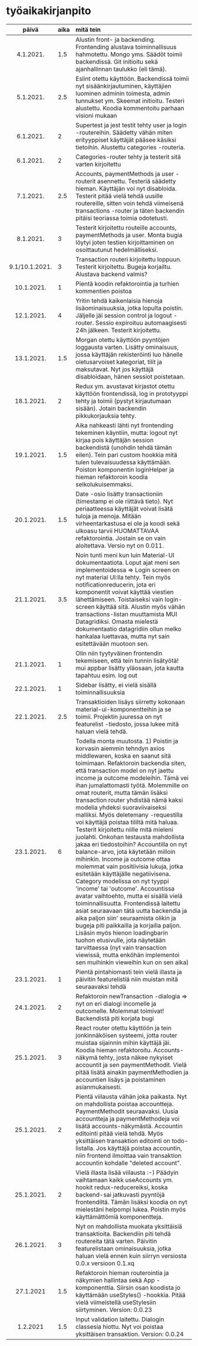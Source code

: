 # työaikakirjanpito

| päivä | aika | mitä tein  |
| :----:|:-----| :-----|
| 4.1.2021. | 1.5    | Alustin front- ja backending. Frontending alustava toiminnallisuus hahmotettu. Mongo yms. Säädöt toimii backendissä. Git initioitu sekä ajanhallinnan taulukko (eli tämä). |
| 5.1.2021. | 2.5    | Eslint otettu käyttöön. Backendissä toimii nyt sisäänkirjautuminen, käyttäjien luominen adminin toimesta, admin tunnukset ym. Skeemat initioitu. Testeri alustettu. Koodia kommentoitu parhaan visioni mukaan |
| 6.1.2021. | 2    | Supertest ja jest testit tehty user ja login -routereihin. Säädetty vähän miten erityyppiset käyttäjät pääsee käsiksi tietoihin. Alustettu categories -routeria. |
| 6.1.2021. | 2    | Categories-router tehty ja testerit sitä varten kirjoitettu |
| 7.1.2021. | 2.5    | Accounts, paymentMethods ja user -routerit asennettu. Testeriä säädetty hieman. Käyttäjän voi nyt disabloida. Testerit pitää vielä tehdä uusille routereille, sitten voin tehdä viimeisenä transactions -router ja täten backendin pitäisi teoriassa toimia odotetusti. |
| 8.1.2021. | 3    | Testerit kirjoitettu routeille accounts, paymentMethods ja user. Monta bugia löytyi joten testien kirjoittaminen on osoittautunut hedelmälliseksi. |
| 9.1/10.1.2021. | 3    | Transaction routeri kirjoitettu loppuun. Testerit kirjoitettu. Bugeja korjailtu. Alustava backend valmis? |
| 10.1.2021. | 1    | Pientä koodin refaktorointia ja turhien kommentien poistoa |
| 12.1.2021. | 4    | Yritin tehdä kaikenlaisia hienoja lisäominaisuuksia, jotka lopulta poistin. Jäljelle jäi session control ja logout -router. Sessio expiroituu automaagisesti 24h jälkeen. Testerit kirjoitettu. |
| 13.1.2021. | 1.5    | Morgan otettu käyttöön pyyntöjen loggausta varten. Lisätty ominaisuus, jossa käyttäjän rekisteröinti luo hänelle oletusarvoiset kategoriat, tilit ja maksutavat. Nyt jos käyttäjä disabloidaan, hänen sessiot poistetaan. |
| 18.1.2021. | 2   | Redux ym. avustavat kirjastot otettu käyttöön frontendissä, log in prototyyppi tehty ja toimii (pystyt kirjautumaan sisään). Jotain backendin pikkukorjauksia tehty. |
| 19.1.2021. | 1.5   | Aika nahkeasti lähti nyt frontending tekeminen käyntiin, mutta: logout nyt kirjaa pois käyttäjän session backendistä (unohdin tehdä tämän eilen). Tein pari custom hookkia mitä tulen tulevaisuudessa käyttämään. Poiston komponentin loginHelper ja hieman refaktoroin koodia selkolukuisemmaksi. |
| 20.1.2021. | 1.5   | Date -osio lisätty transactioniin (timestamp ei ole riittävä tieto). Nyt periaatteessa käyttäjät voivat lisätä tuloja ja menoja. Mitään virheentarkastusa ei ole ja koodi sekä ulkoasu tarvii HUOMATTAVAA refaktorointia. Jostain se on vain aloitettava. Versio nyt on 0.011. |
| 21.1.2021. | 3.5   | Noin tunti meni kun luin Material-UI dokumentaatiota. Loput ajat meni sen implementoidessa => Login screen on nyt material UI:lla tehty. Tein myös notificationreducerin, jota eri komponentit voivat käyttää viestien lähettämiseen. Toistaiseksi vain login-screen käyttää sitä. Alustin myös vähän transactions-listan muuttamista MUI Datagridiksi. Omasta mielestä dokumentaatio datagridiin ollun melko hankalaa luettavaa, mutta nyt sain esitettävään muotoon sen. |
| 21.1.2021. | 1   | Olin niin tyytyväinen frontendin tekemiseen, että tein tunnin lisätyötä! mui appbar lisätty yläosaan, jota kautta tapahtuu esim. log out |
| 22.1.2021. | 1   | Sidebar lisätty, ei vielä sisällä toiminnallisuuksia |
| 22.1.2021. | 2.5 | Transaktioiden lisäys siirretty kokonaan material-ui-komponentteihin ja se toimii. Projektin juuressa on nyt featurelist -tiedosto, jossa lukee mitä haluan vielä tehdä. |
| 23.1.2021. | 6 | Todella monta muutosta. 1) Poistin ja korvasin aiemmin tehndyn axios middlewaren, koska en saanut sitä toimimaan. Refaktoroin backendia siten, että transaction model on nyt jaettu income ja outcome modeleihin. Tämä vei ihan jumalattomasti työtä. Molemmille on omat routerit, mutta tämän lisäksi transaction router yhdistää nämä kaksi modelia yhdeksi suoraviivaiseksi malliksi. Myös deletemany -requestilla voi käyttäjä poistaa tililtä mitä haluaa. Testerit kirjoitettu niille mitä mieleni juolahti. Onkohan testausta mahdollista jakaa eri tiedostoihin? Accountilla on nyt balance-arvo, jota käytetään milloin mihinkin. Income ja outcome ottaa molemmat vain positiivisia lukuja, jotka esitetään käyttäjälle negatiivisena. Category modelissa on nyt tyyppi 'income' tai 'outcome'. Accountissa avatar vaihtoehto, mutta ei sisällä vielä toiminnallisuutta. Frontendissä laitettu asiat seuraavaan tätä uutta backendia ja aika paljon siin' seuraamista olikin ja bugeja piti paikkailla ja korjailla paljon. Lisäsin myös hienon loadingbarin tuohon etusivulle, jota näytetään tarvittaessa (nyt vain transaction viewissä, mutta enköhän implementoi sen muihinkin vieweihin kun on sen aika) |
| 23.1.2021. | 1 | Pientä pintahiomasti tein vielä illasta ja päivitin featurelistiä niin muistan mitä seuraavaksi tehdä |
| 24.1.2021. | 2 | Refaktoroin newTransaction -dialogia => nyt on eri dialogi incomelle ja outcomelle. Molemmat toimivat! Backendistä piti korjata bugi |
| 25.1.2021. | 3 | React router otettu käyttöön ja tein jonkinnäköisen systeemi, jotta router muistaa sijainnin mihin käyttäjä jäi. Koodia hieman refaktoroitu. Accounts-näkymä tehty, josta näkee nykyiset accountit ja sen paymentMethodit. Vielä pitää lisätä ainakin paymentMethodien ja accountien lisäys ja poistaminen asianmukaisesti. |
| 25.1.2021. | 2 | Pientä viilausta vähän joka paikasta. Nyt on mahdollista poistaa accountteja. PaymentMethodit seuraavaksi. Uusia accountteja ja paymentMethodeja voi lisätä accounts-näkymästä. Accountin editointi pitää vielä tehdä. Myös yksittäisen transaktion editointi on todo-listalla. Jos käyttäjä poistaa accountin, niin frontend ilmoittaa vain transaktion accountin kohdalle "deleted account". |
| 25.1.2021. | 2 | Vielä illasta lisää viilausta :-) Päädyin vaihtamaan kaikk useAccounts ym. hookit redux-reducereiksi, koska backend-sai jatkuvasti pyyntöjä frontendiltä. Tämän lisäksi koodia on nyt mielestäni helpompi lukea. Poistin myös käyttämättömiä komponentteja.  |
| 26.1.2021. | 3 | Nyt on mahdollista muokata yksittäisiä transaktioita. Backendiin piti tehdä routereita tätä varten. Päivitin featurelistaan ominaisuuksia, jotka haluan vielä ennen kuin siirryn versiosta 0.0.x versioon 0.1.xq |
| 27.1.2021 | 1.5 | Refaktoroin hieman routerointia ja näkymien hallintaa sekä App -komponenttia. Siirsin osan koodista jo käyttämään useStyles() -hookkia. Pitää vielä viimeistellä useStylesiin siirtyminen. Version: 0.0.23 |
| 1.2.2021 | 1.5 | Input validation laitettu. Dialogin classesia hiottu. Nyt voi poistaa yksittäisen transaktion. Version: 0.0.24 |
